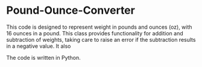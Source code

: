 # Pound-Ounce-Converter
This code is designed to represent weight in pounds and ounces (oz), with 16 ounces in a pound. This class provides functionality for addition and subtraction of weights, taking care to raise an error if the subtraction results in a negative value. It also 

The code is written in Python.
